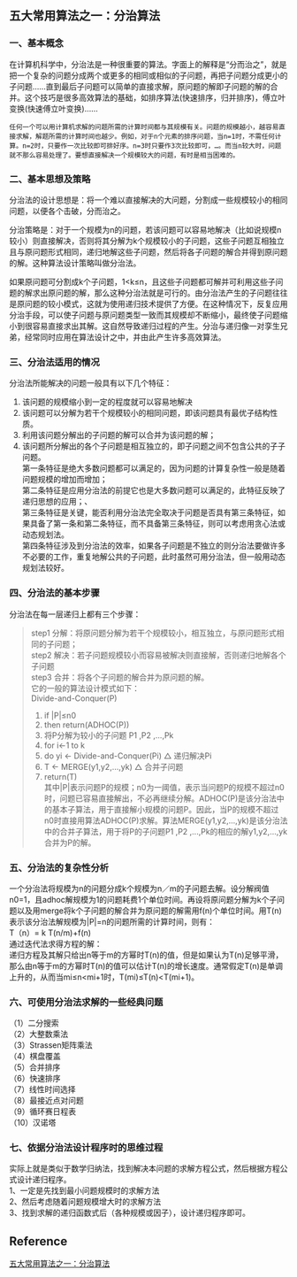 ## 五大常用算法之一：分治算法  
### 一、基本概念  
在计算机科学中，分治法是一种很重要的算法。字面上的解释是“分而治之”，就是把一个复杂的问题分成两个或更多的相同或相似的子问题，再把子问题分成更小的子问题……直到最后子问题可以简单的直接求解，原问题的解即子问题的解的合并。这个技巧是很多高效算法的基础，如排序算法(快速排序，归并排序)，傅立叶变换(快速傅立叶变换)……  

    任何一个可以用计算机求解的问题所需的计算时间都与其规模有关。问题的规模越小，越容易直接求解，解题所需的计算时间也越少。例如，对于n个元素的排序问题，当n=1时，不需任何计算。n=2时，只要作一次比较即可排好序。n=3时只要作3次比较即可，…。而当n较大时，问题就不那么容易处理了。要想直接解决一个规模较大的问题，有时是相当困难的。  

### 二、基本思想及策略  
分治法的设计思想是：将一个难以直接解决的大问题，分割成一些规模较小的相同问题，以便各个击破，分而治之。  

   分治策略是：对于一个规模为n的问题，若该问题可以容易地解决（比如说规模n较小）则直接解决，否则将其分解为k个规模较小的子问题，这些子问题互相独立且与原问题形式相同，递归地解这些子问题，然后将各子问题的解合并得到原问题的解。这种算法设计策略叫做分治法。  

   如果原问题可分割成k个子问题，1<k≤n，且这些子问题都可解并可利用这些子问题的解求出原问题的解，那么这种分治法就是可行的。由分治法产生的子问题往往是原问题的较小模式，这就为使用递归技术提供了方便。在这种情况下，反复应用分治手段，可以使子问题与原问题类型一致而其规模却不断缩小，最终使子问题缩小到很容易直接求出其解。这自然导致递归过程的产生。分治与递归像一对孪生兄弟，经常同时应用在算法设计之中，并由此产生许多高效算法。  

### 三、分治法适用的情况  
分治法所能解决的问题一般具有以下几个特征：  

1) 该问题的规模缩小到一定的程度就可以容易地解决  
2) 该问题可以分解为若干个规模较小的相同问题，即该问题具有最优子结构性质。  
3) 利用该问题分解出的子问题的解可以合并为该问题的解；  
4) 该问题所分解出的各个子问题是相互独立的，即子问题之间不包含公共的子子问题。  
第一条特征是绝大多数问题都可以满足的，因为问题的计算复杂性一般是随着问题规模的增加而增加；  
第二条特征是应用分治法的前提它也是大多数问题可以满足的，此特征反映了递归思想的应用；、  
第三条特征是关键，能否利用分治法完全取决于问题是否具有第三条特征，如果具备了第一条和第二条特征，而不具备第三条特征，则可以考虑用贪心法或动态规划法。  
第四条特征涉及到分治法的效率，如果各子问题是不独立的则分治法要做许多不必要的工作，重复地解公共的子问题，此时虽然可用分治法，但一般用动态规划法较好。  

### 四、分治法的基本步骤  
分治法在每一层递归上都有三个步骤：  
> step1 分解：将原问题分解为若干个规模较小，相互独立，与原问题形式相同的子问题；  
> step2 解决：若子问题规模较小而容易被解决则直接解，否则递归地解各个子问题  
> step3 合并：将各个子问题的解合并为原问题的解。  
它的一般的算法设计模式如下：  
> Divide-and-Conquer(P)  
> 1. if |P|≤n0  
> 2. then return(ADHOC(P))  
> 3. 将P分解为较小的子问题 P1 ,P2 ,...,Pk  
> 4. for i←1 to k  
> 5. do yi ← Divide-and-Conquer(Pi) △ 递归解决Pi  
> 6. T ← MERGE(y1,y2,...,yk) △ 合并子问题  
> 7. return(T)  
  其中|P|表示问题P的规模；n0为一阈值，表示当问题P的规模不超过n0时，问题已容易直接解出，不必再继续分解。ADHOC(P)是该分治法中的基本子算法，用于直接解小规模的问题P。因此，当P的规模不超过n0时直接用算法ADHOC(P)求解。算法MERGE(y1,y2,...,yk)是该分治法中的合并子算法，用于将P的子问题P1 ,P2 ,...,Pk的相应的解y1,y2,...,yk合并为P的解。  

### 五、分治法的复杂性分析  
一个分治法将规模为n的问题分成k个规模为n／m的子问题去解。设分解阀值n0=1，且adhoc解规模为1的问题耗费1个单位时间。再设将原问题分解为k个子问题以及用merge将k个子问题的解合并为原问题的解需用f(n)个单位时间。用T(n)表示该分治法解规模为|P|=n的问题所需的计算时间，则有：  
T（n）= k T(n/m)+f(n)  
通过迭代法求得方程的解：  
递归方程及其解只给出n等于m的方幂时T(n)的值，但是如果认为T(n)足够平滑，那么由n等于m的方幂时T(n)的值可以估计T(n)的增长速度。通常假定T(n)是单调上升的，从而当mi≤n<mi+1时，T(mi)≤T(n)<T(mi+1)。   
### 六、可使用分治法求解的一些经典问题  
（1）二分搜索  
（2）大整数乘法  
（3）Strassen矩阵乘法  
（4）棋盘覆盖  
（5）合并排序  
（6）快速排序  
（7）线性时间选择  
（8）最接近点对问题  
（9）循环赛日程表  
（10）汉诺塔  
### 七、依据分治法设计程序时的思维过程  
实际上就是类似于数学归纳法，找到解决本问题的求解方程公式，然后根据方程公式设计递归程序。  
1、一定是先找到最小问题规模时的求解方法  
2、然后考虑随着问题规模增大时的求解方法  
3、找到求解的递归函数式后（各种规模或因子），设计递归程序即可。  

## Reference  
[五大常用算法之一：分治算法](http://www.cnblogs.com/steven_oyj/archive/2010/05/22/1741370.html)  
